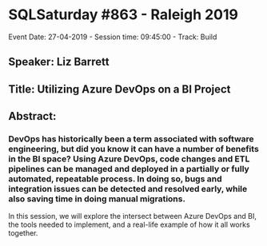 # SQLSaturday #863 - Raleigh 2019
Event Date: 27-04-2019 - Session time: 09:45:00 - Track: Build
## Speaker: Liz Barrett
## Title: Utilizing Azure DevOps on a BI Project
## Abstract:
### DevOps has historically been a term associated with software engineering, but did you know it can have a number of benefits in the BI space? Using Azure DevOps, code changes and ETL pipelines can be managed and deployed in a partially or fully automated, repeatable process. In doing so, bugs and integration issues can be detected and resolved early, while also saving time in doing manual migrations.

In this session, we will explore the intersect between Azure DevOps and BI, the tools needed to implement, and a real-life example of how it all works together.
